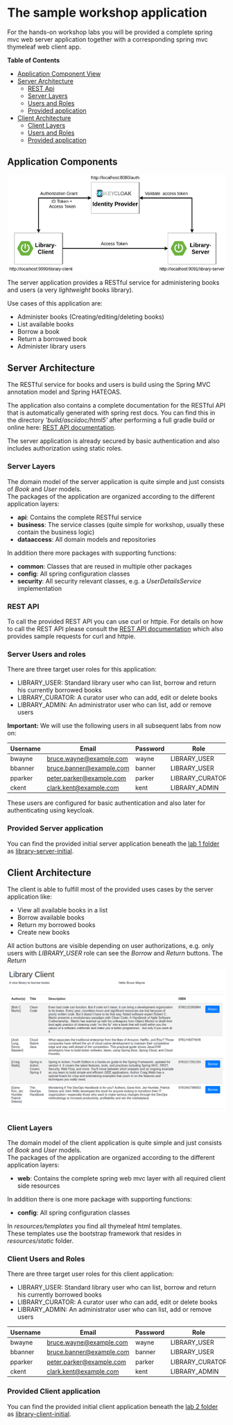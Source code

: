 # The sample workshop application

For the hands-on workshop labs you will be provided a complete spring mvc web server application together
with a corresponding spring mvc thymeleaf web client app.    

__Table of Contents__

* [Application Component View](#application-components)
* [Server Architecture](#server-architecture)
  * [REST Api](#rest-api)
  * [Server Layers](#server-layers)
  * [Users and Roles](#server-users-and-roles)
  * [Provided application](#provided-server-application)
* [Client Architecture](#client-architecture)
  * [Client Layers](#client-layers)
  * [Users and Roles](#client-users-and-roles)
  * [Provided application](#provided-client-application)

## Application Components

![Workshop Architecture](../docs/images/demo-architecture.png)

The server application provides a RESTful service for administering books and users 
(a very _lightweight_ books library).

Use cases of this application are:

* Administer books (Creating/editing/deleting books)
* List available books
* Borrow a book
* Return a borrowed book
* Administer library users 

## Server Architecture

The RESTful service for books and users is build using the Spring MVC annotation model and Spring HATEOAS.

The application also contains a complete documentation for the RESTful API that is automatically 
generated with spring rest docs. You can find this in the directory _'build/asciidoc/html5'_ after performing a full 
gradle build or online here: [REST API documentation](https://andifalk.github.io/secure-oauth2-oidc-workshop/api-doc.html).

The server application is already secured by basic authentication and also includes authorization using static roles. 

### Server Layers

The domain model of the server application is quite simple and just consists of _Book_ and _User_ models.   
The packages of the application are organized according to the different application layers:

* __api__: Contains the complete RESTful service
* __business__: The service classes (quite simple for workshop, usually these contain the business logic)
* __dataaccess__: All domain models and repositories

In addition there more packages with supporting functions:

* __common__: Classes that are reused in multiple other packages
* __config__: All spring configuration classes
* __security__: All security relevant classes, e.g. a _UserDetailsService_ implementation

### REST API

To call the provided REST API you can use curl or httpie. 
For details on how to call the REST API please consult the [REST API documentation](https://andifalk.github.io/secure-oauth2-oidc-workshop/api-doc.html) 
which also provides sample requests for curl and httpie.

### Server Users and roles

There are three target user roles for this application:

* LIBRARY_USER: Standard library user who can list, borrow and return his currently borrowed books
* LIBRARY_CURATOR: A curator user who can add, edit or delete books
* LIBRARY_ADMIN: An administrator user who can list, add or remove users

__Important:__ We will use the following users in all subsequent labs from now on:

| Username | Email                    | Password | Role            |
| ---------| ------------------------ | -------- | --------------- |
| bwayne   | bruce.wayne@example.com  | wayne    | LIBRARY_USER    |
| bbanner  | bruce.banner@example.com | banner   | LIBRARY_USER    |
| pparker  | peter.parker@example.com | parker   | LIBRARY_CURATOR |
| ckent    | clark.kent@example.com   | kent     | LIBRARY_ADMIN   |

These users are configured for basic authentication and also later for authenticating using keycloak.

### Provided Server application

You can find the provided initial server application beneath the [lab 1 folder](../lab1) as 
[library-server-initial](../lab1/library-server-initial).

## Client Architecture

The client is able to fulfill most of the provided uses cases by the server application like:

* View all available books in a list
* Borrow available books
* Return my borrowed books
* Create new books

All action buttons are visible depending on user authorizations, e.g. only users with _LIBRARY_USER_ role can see
the _Borrow_ and _Return_ buttons. The _Return_

![Library Client](../docs/images/library_client.png)

### Client Layers

The domain model of the client application is quite simple and just consists of _Book_ and _User_ models.   
The packages of the application are organized according to the different application layers:

* __web__: Contains the complete spring web mvc layer with all required client side resources

In addition there is one more package with supporting functions:

* __config__: All spring configuration classes

In _resources/templates_ you find all thymeleaf html templates.  
These templates use the bootstrap framework that resides 
in _resources/static_ folder.

### Client Users and Roles

There are three target user roles for this client application:

* LIBRARY_USER: Standard library user who can list, borrow and return his currently borrowed books
* LIBRARY_CURATOR: A curator user who can add, edit or delete books
* LIBRARY_ADMIN: An administrator user who can list, add or remove users

| Username | Email                    | Password | Role            |
| ---------| ------------------------ | -------- | --------------- |
| bwayne   | bruce.wayne@example.com  | wayne    | LIBRARY_USER    |
| bbanner  | bruce.banner@example.com | banner   | LIBRARY_USER    |
| pparker  | peter.parker@example.com | parker   | LIBRARY_CURATOR |
| ckent    | clark.kent@example.com   | kent     | LIBRARY_ADMIN   |

### Provided Client application

You can find the provided initial client application beneath the [lab 2 folder](../lab2) as 
[library-client-initial](../lab2/library-client-initial).

